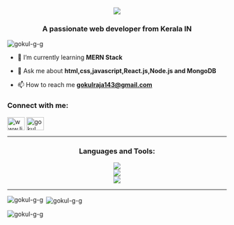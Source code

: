 
<!-- Animated Header with Typing Effect -->
<h1 align="center">
    <img src="https://readme-typing-svg.herokuapp.com/?font=Righteous&size=35&center=true&vCenter=true&width=500&height=70&duration=4000&lines=Hi+There!+👋;+I'm+Gokul+GG!;" />
</h1>
<h3 align="center">A passionate web developer from Kerala IN</h3>

<p align="left"> <img src="https://komarev.com/ghpvc/?username=gokul-g-g&label=Profile%20views&color=0e75b6&style=flat" alt="gokul-g-g" /> </p>

<!--<p align="left"> <a href="https://github.com/ryo-ma/github-profile-trophy"><img src="https://github-profile-trophy.vercel.app/?username=gokul-g-g" alt="gokul-g-g" /></a> </p> -->

- 🌱 I’m currently learning **MERN Stack**

- 💬 Ask me about **html,css,javascript,React.js,Node.js and MongoDB**

- 📫 How to reach me **gokulraja143@gmail.com**

<h3 align="left">Connect with me:</h3>
<p align="left">
  <!-- LinkedIn -->
<a href="https://linkedin.com/in/gokul-g-g-4733b8313
" target="blank"><img align="center" src="https://skillicons.dev/icons?i=linkedin" alt="www.linkedin.com/in/gokul-g-g-4733b8313" height="30" width="40" /></a>
  <!-- Stack Overflow -->
<a href="https://stackoverflow.com/users/gokul gopi" target="blank"><img align="center" src="https://skillicons.dev/icons?i=stackoverflow" alt="gokul gopi" height="30" width="40" /></a>
</p>

   <!-- Divider -->
<hr/>
<h3 align="center">Languages and Tools:</h3>
<div align="center">
    <!-- First Row of Icons (Frontend & Design Tools) -->
    <img src="https://skillicons.dev/icons?i=react,javascript,html,css,bootstrap,tailwind" /><br>
    <!-- Second Row of Icons (Backend & Database Tools) -->
    <img src="https://skillicons.dev/icons?i=nodejs,express,mongodb,c,cpp,java,nextjs,mysql,npm,vite" /><br>
    <!-- Others-->
    <img src="https://skillicons.dev/icons?i=arduino,notion,codepen,vscode,eclipse,github,figma,git,gitlab,netlify,kali,postman" /><br>
</div>
<hr/>
<p><img align="left" src="https://github-readme-stats.vercel.app/api/top-langs?username=gokul-g-g&show_icons=true&locale=en&layout=compact" alt="gokul-g-g" /></p>

<p>&nbsp;<img align="center" src="https://github-readme-stats.vercel.app/api?username=gokul-g-g&show_icons=true&locale=en" alt="gokul-g-g" /></p>

<p><img align="center" src="https://github-readme-streak-stats.herokuapp.com/?user=gokul-g-g&" alt="gokul-g-g" /></p>

